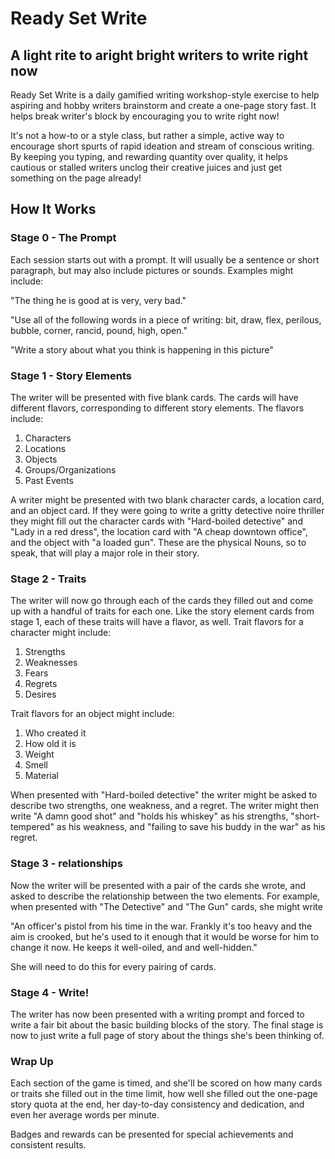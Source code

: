 # Ready Set Write
## A light rite to aright bright writers to write right now


Ready Set Write is a daily gamified writing workshop-style exercise to help aspiring and hobby writers brainstorm and create a one-page story fast. It helps break writer's block by encouraging you to write right now!


It's not a how-to or a style class, but rather a simple, active way to encourage short spurts of rapid ideation and stream of conscious writing. By keeping you typing, and rewarding quantity over quality, it helps cautious or stalled writers unclog their creative juices and just get something on the page already!


## How It Works


### Stage 0 - The Prompt

Each session starts out with a prompt. It will usually be a sentence or short paragraph, but may also include pictures or sounds. Examples might include:

"The thing he is good at is very, very bad."

"Use all of the following words in a piece of writing: bit, draw, flex, perilous, bubble, corner, rancid, pound, high, open."

"Write a story about what you think is happening in this picture"

### Stage 1 - Story Elements

The writer will be presented with five blank cards. The cards will have different flavors, corresponding to different story elements. The flavors include:

  1. Characters
  2. Locations
  3. Objects
  4. Groups/Organizations
  5. Past Events

A writer might be presented with two blank character cards, a location card, and an object card. If they were going to write a gritty detective noire thriller they might fill out the character cards with "Hard-boiled detective" and "Lady in a red dress", the location card with "A cheap downtown office", and the object with "a loaded gun". These are the physical Nouns, so to speak, that will play a major role in their story.

### Stage 2 - Traits

The writer will now go through each of the cards they filled out and come up with a handful of traits for each one. Like the story element cards from stage 1, each of these traits will have a flavor, as well. Trait flavors for a character might include:

1. Strengths
2. Weaknesses
3. Fears
4. Regrets
5. Desires

Trait flavors for an object might include:

1. Who created it
2. How old it is
3. Weight
4. Smell
5. Material

When presented with "Hard-boiled detective" the writer might be asked to describe two strengths, one weakness, and a regret. The writer might then write "A damn good shot" and "holds his whiskey" as his strengths, "short-tempered" as his weakness, and "failing to save his buddy in the war" as his regret.

### Stage 3 - relationships

Now the writer will be presented with a pair of the cards she wrote, and asked to describe the relationship between the two elements. For example, when presented with "The Detective" and "The Gun" cards, she might write

"An officer's pistol from his time in the war. Frankly it's too heavy and the aim is crooked, but he's used to it enough that it would be worse for him to change it now. He keeps it well-oiled, and and well-hidden."

She will need to do this for every pairing of cards.


### Stage 4 - Write!

The writer has now been presented with a writing prompt and forced to write a fair bit about the basic building blocks of the story. The final stage is now to just write a full page of story about the things she's been thinking of.


### Wrap Up

Each section of the game is timed, and she'll be scored on how many cards or traits she filled out in the time limit, how well she filled out the one-page story quota at the end, her day-to-day consistency and dedication, and even her average words per minute.

Badges and rewards can be presented for special achievements and consistent results.
